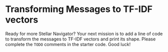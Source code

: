 # Transforming Messages to TF-IDF vectors

Ready for more Stellar Navigator? Your next mission is to add a line of code to transform the messages to TF-IDF vectors and print its shape. Please complete the `TODO` comments in the starter code. Good luck!